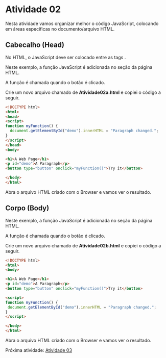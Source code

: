 # Atividade 02
Nesta atividade vamos organizar melhor o código JavaScript, colocando em áreas específicas no documento/arquivo HTML.

## Cabecalho (Head)

No HTML, o JavaScript deve ser colocado entre as tags <script> e </script>.

Neste exemplo, a função JavaScript é adicionada no seção <head> da página HTML.

A função é chamada quando o botão é clicado.

Crie um novo arquivo chamado de **Atividade02a.html** e copiei o código a seguir.

```html
<!DOCTYPE html>
<html>
<head>
<script>
function myFunction() {
  document.getElementById("demo").innerHTML = "Paragraph changed.";
}
</script>
</head>
<body>

<h1>A Web Page</h1>
<p id="demo">A Paragraph</p>
<button type="button" onclick="myFunction()">Try it</button>

</body>
</html>
```

Abra o arquivo HTML criado com o Browser e vamos ver o resultado.

## Corpo (Body)

Neste exemplo, a função JavaScript é adicionada no seção <body> da página HTML.

A função é chamada quando o botão é clicado.

Crie um novo arquivo chamado de **Atividade02b.html** e copiei o código a seguir.

```html
<!DOCTYPE html>
<html>
<body>

<h1>A Web Page</h1>
<p id="demo">A Paragraph</p>
<button type="button" onclick="myFunction()">Try it</button>

<script>
function myFunction() {
 document.getElementById("demo").innerHTML = "Paragraph changed.";
}
</script>

</body>
</html>
```

Abra o arquivo HTML criado com o Browser e vamos ver o resultado.

Próxima atividade: [Atividade 03](ATIVIDADE03.md)